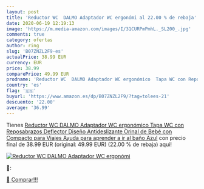 ```yaml
---
layout: post
title: 'Reductor WC  DALMO Adaptador WC ergonómi al 22.00 % de rebaja'
date: 2020-06-19 12:19:13
image: 'https://m.media-amazon.com/images/I/31CURPmPmhL._SL200_.jpg'
comments: true
category: ofertas
author: ring
slug: 'B07ZNZL2F9-es'
actualPrice: 38.99 EUR
currency: EUR
price: 38.99
comparePrice: 49.99 EUR
prodname: 'Reductor WC  DALMO Adaptador WC ergonómico  Tapa WC con Reposabrazos  Deflector  Diseño Antideslizante  Orinal de Bebé con Compacto para Viajes  Ayuda para aprender a ir al baño  Azul'
country: 'es'
flag: '🇪🇸'
buyurl: 'https://www.amazon.es/dp/B07ZNZL2F9/?tag=tolees-21'
descuento: '22.00'
average: '36.99'
---
```


Tienes [Reductor WC  DALMO Adaptador WC ergonómico  Tapa WC con Reposabrazos  Deflector  Diseño Antideslizante  Orinal de Bebé con Compacto para Viajes  Ayuda para aprender a ir al baño  Azul](https://www.amazon.es/dp/B07ZNZL2F9/?tag=tolees-21) con precio final de  38.99 EUR (original: 49.99 EUR) (22.00 %  de rebaja) aqui!

[![Reductor WC  DALMO Adaptador WC ergonómi](https://m.media-amazon.com/images/I/31CURPmPmhL._SL200_.jpg)](https://www.amazon.es/dp/B07ZNZL2F9/?tag=tolees-21)

🔎:


[🛒 Comprar!!!](https://www.amazon.es/dp/B07ZNZL2F9/?tag=tolees-21)
